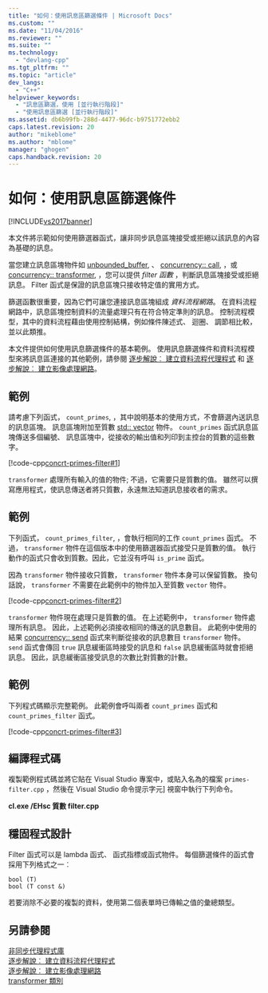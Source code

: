 ```yaml
---
title: "如何：使用訊息區篩選條件 | Microsoft Docs"
ms.custom: ""
ms.date: "11/04/2016"
ms.reviewer: ""
ms.suite: ""
ms.technology: 
  - "devlang-cpp"
ms.tgt_pltfrm: ""
ms.topic: "article"
dev_langs: 
  - "C++"
helpviewer_keywords: 
  - "訊息區篩選，使用 [並行執行階段]"
  - "使用訊息區篩選 [並行執行階段]"
ms.assetid: db6b99fb-288d-4477-96dc-b9751772ebb2
caps.latest.revision: 20
author: "mikeblome"
ms.author: "mblome"
manager: "ghogen"
caps.handback.revision: 20
---
```

# 如何：使用訊息區篩選條件
[!INCLUDE[vs2017banner](../../assembler/inline/includes/vs2017banner.md)]

本文件將示範如何使用篩選器函式，讓非同步訊息區塊接受或拒絕以該訊息的內容為基礎的訊息。  
  
 當您建立訊息區塊物件如 [unbounded_buffer](../Topic/unbounded_buffer%20Class.md), 、 [concurrency:: call](../../parallel/concrt/reference/call-class.md), ，或 [concurrency:: transformer](../../parallel/concrt/reference/transformer-class.md), ，您可以提供 *filter 函數* ，判斷訊息區塊接受或拒絕訊息。 Filter 函式是保證的訊息區塊只接收特定值的實用方式。  
  
 篩選函數很重要，因為它們可讓您連接訊息區塊組成 *資料流程網路*。 在資料流程網路中，訊息區塊控制資料的流量處理只有在符合特定準則的訊息。 控制流程模型，其中的資料流程藉由使用控制結構，例如條件陳述式、 迴圈、 調節相比較，並以此類推。  
  
 本文件提供如何使用訊息篩選條件的基本範例。 使用訊息篩選條件和資料流程模型來將訊息區連接的其他範例，請參閱 [逐步解說︰ 建立資料流程代理程式](../../parallel/concrt/walkthrough-creating-a-dataflow-agent.md) 和 [逐步解說︰ 建立影像處理網路](../../parallel/concrt/walkthrough-creating-an-image-processing-network.md)。  
  
## <a name="example"></a>範例  
 請考慮下列函式， `count_primes`, ，其中說明基本的使用方式，不會篩選內送訊息的訊息區塊。 訊息區塊附加至質數 [std:: vector](../../standard-library/vector-class.md) 物件。  `count_primes` 函式訊息區塊傳送多個編號、 訊息區塊中，從接收的輸出值和列印到主控台的質數的這些數字。  
  
 [!code-cpp[concrt-primes-filter#1](../../parallel/concrt/codesnippet/CPP/how-to-use-a-message-block-filter_1.cpp)]  
  
  `transformer` 處理所有輸入的值的物件; 不過，它需要只是質數的值。 雖然可以撰寫應用程式，使訊息傳送者將只質數，永遠無法知道訊息接收者的需求。  
  
## <a name="example"></a>範例  
 下列函式， `count_primes_filter`, ，會執行相同的工作 `count_primes` 函式。 不過， `transformer` 物件在這個版本中的使用篩選器函式接受只是質數的值。 執行動作的函式只會收到質數。因此，它並沒有呼叫 `is_prime` 函式。  
  
 因為 `transformer` 物件接收只質數， `transformer` 物件本身可以保留質數。 換句話說， `transformer` 不需要在此範例中的物件加入至質數 `vector` 物件。  
  
 [!code-cpp[concrt-primes-filter#2](../../parallel/concrt/codesnippet/CPP/how-to-use-a-message-block-filter_2.cpp)]  
  
  `transformer` 物件現在處理只是質數的值。 在上述範例中， `transformer` 物件處理所有訊息。 因此，上述範例必須接收相同的傳送的訊息數目。 此範例中使用的結果 [concurrency:: send](../Topic/send%20Function.md) 函式來判斷從接收的訊息數目 `transformer` 物件。  `send` 函式會傳回 `true` 訊息緩衝區時接受的訊息和 `false` 訊息緩衝區時就會拒絕訊息。 因此，訊息緩衝區接受訊息的次數比對質數的計數。  
  
## <a name="example"></a>範例  
 下列程式碼顯示完整範例。 此範例會呼叫兩者 `count_primes` 函式和 `count_primes_filter` 函式。  
  
 [!code-cpp[concrt-primes-filter#3](../../parallel/concrt/codesnippet/CPP/how-to-use-a-message-block-filter_3.cpp)]  
  
## <a name="compiling-the-code"></a>編譯程式碼  
 複製範例程式碼並將它貼在 Visual Studio 專案中，或貼入名為的檔案 `primes-filter.cpp` ，然後在 Visual Studio 命令提示字元] 視窗中執行下列命令。  
  
 **cl.exe /EHsc 質數 filter.cpp**  
  
## <a name="robust-programming"></a>穩固程式設計  
 Filter 函式可以是 lambda 函式、 函式指標或函式物件。 每個篩選條件的函式會採用下列格式之一︰  
  
```Output  
bool (T)  
bool (T const &)  
```  
  
 若要消除不必要的複製的資料，使用第二個表單時已傳輸之值的彙總類型。  
  
## <a name="see-also"></a>另請參閱  
 [非同步代理程式庫](../../parallel/concrt/asynchronous-agents-library.md)   
 [逐步解說︰ 建立資料流程代理程式](../../parallel/concrt/walkthrough-creating-a-dataflow-agent.md)   
 [逐步解說︰ 建立影像處理網路](../../parallel/concrt/walkthrough-creating-an-image-processing-network.md)   
 [transformer 類別](../../parallel/concrt/reference/transformer-class.md)
